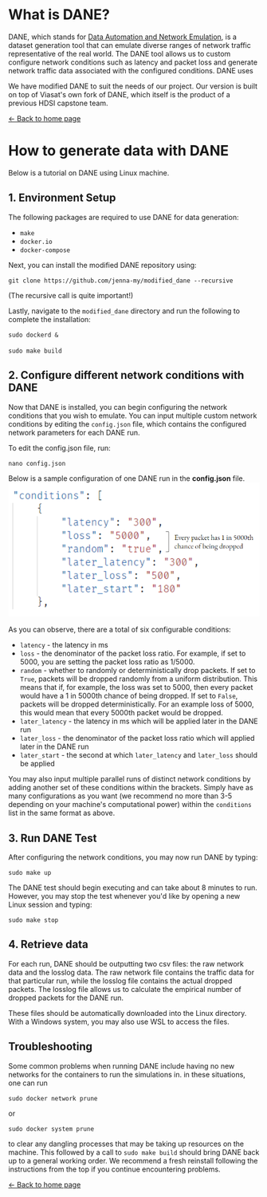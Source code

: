 # What is DANE?
DANE, which stands for [Data Automation and Network Emulation](https://github.com/jenna-my/modified_dane), is a dataset generation tool that can emulate diverse ranges of network traffic representative of the real world. The DANE tool allows us to custom configure network conditions such as latency and packet loss and generate network traffic data associated with the configured conditions. DANE uses 

We have modified DANE to suit the needs of our project. Our version is built on top of Viasat's own fork of DANE, which itself is the product of a previous HDSI capstone team.

[<- Back to home page](index.md)
# How to generate data with DANE
Below is a tutorial on DANE using Linux machine.

## 1. Environment Setup
The following packages are required to use DANE for data generation:
* `make`
* `docker.io`
* `docker-compose`  

Next, you can install the modified DANE repository using:  
```
git clone https://github.com/jenna-my/modified_dane --recursive
```

(The recursive call is quite important!)

Lastly, navigate to the `modified_dane` directory and run the following to complete the installation:
```
sudo dockerd &

sudo make build
```

## 2. Configure different network conditions with DANE
Now that DANE is installed, you can begin configuring the network conditions that you wish to emulate. You can input multiple custom network conditions by editing the `config.json` file, which contains the configured network parameters for each DANE run.

To edit the config.json file, run:
```
nano config.json
```

Below is a sample configuration of one DANE run in the **config.json** file.
<img src="images/config.PNG" alt="config.json" width="600"/>

As you can observe, there are a total of six configurable conditions:
* `latency` - the latency in ms
* `loss` - the denominator of the packet loss ratio. For example, if set to 5000, you are setting the packet loss ratio as 1/5000.
* `random` - whether to randomly or deterministically drop packets. If set to `True`, packets will be dropped randomly from a uniform distribution. This means that if, for example, the loss was set to 5000, then every packet would have a 1 in 5000th chance of being dropped. If set to `False`, packets will be dropped deterministically. For an example loss of 5000, this would mean that every 5000th packet would be dropped.
* `later_latency` - the latency in ms which will be applied later in the DANE run
* `later_loss` - the denominator of the packet loss ratio which will applied later in the DANE run
* `later_start` - the second at which `later_latency` and `later_loss` should be applied

You may also input multiple parallel runs of distinct network conditions by adding another set of these conditions within the brackets. Simply have as many configurations as you want (we recommend no more than 3-5 depending on your machine's computational power) within the `conditions` list in the same format as above.

## 3. Run DANE Test
After configuring the network conditions, you may now run DANE by typing:
```
sudo make up
```
The DANE test should begin executing and can take about 8 minutes to run. However, you may stop the test whenever you'd like by opening a new Linux session and typing:
```
sudo make stop
```

## 4. Retrieve data
For each run, DANE should be outputting two csv files: the raw network data and the losslog data. The raw network file contains the traffic data for that particular run, while the losslog file contains the actual dropped packets. The losslog file allows us to calculate the empirical number of dropped packets for the DANE run.

These files should be automatically downloaded into the Linux directory. With a Windows system, you may also use WSL to access the files.

## Troubleshooting
Some common problems when running DANE include having no new networks for the containers to run the simulations in. in these situations, one can run 
```
sudo docker network prune
```
or
```
sudo docker system prune
```
to clear any dangling processes that may be taking up resources on the machine. This followed by a call to `sudo make build` should bring DANE back up to a general working order. We recommend a fresh reinstall following the instructions from the top if you continue encountering problems.



[<- Back to home page](index.md)
